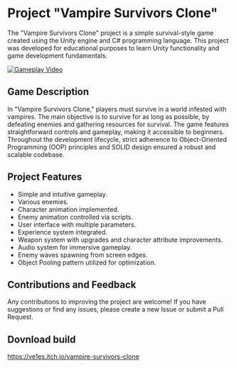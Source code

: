 # Project "Vampire Survivors Clone"

The "Vampire Survivors Clone" project is a simple survival-style game created using the Unity engine and C# programming language. This project was developed for educational purposes to learn Unity functionality and game development fundamentals. 

[![Gameplay Video]()](https://www.youtube.com/watch?v=J0vkCnlMN90)

## Game Description
In "Vampire Survivors Clone," players must survive in a world infested with vampires. The main objective is to survive for as long as possible, by defeating enemies and gathering resources for survival. The game features straightforward controls and gameplay, making it accessible to beginners. Throughout the development lifecycle, strict adherence to Object-Oriented Programming (OOP) principles and SOLID design ensured a robust and scalable codebase.

## Project Features
- Simple and intuitive gameplay.
- Various enemies.
- Character animation implemented.
- Enemy animation controlled via scripts.
- User interface with multiple parameters.
- Experience system integrated.
- Weapon system with upgrades and character attribute improvements.
- Audio system for immersive gameplay.
- Enemy waves spawning from screen edges.
- Object Pooling pattern utilized for optimization.

## Contributions and Feedback
Any contributions to improving the project are welcome! If you have suggestions or find any issues, please create a new Issue or submit a Pull Request.

## Dovnload build
https://ve1es.itch.io/vampire-survivors-clone
